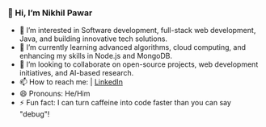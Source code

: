 ### 👋 Hi, I’m Nikhil Pawar

- 👀 I’m interested in Software development, full-stack web development, Java, and building innovative tech solutions.
- 🌱 I’m currently learning advanced algorithms, cloud computing, and enhancing my skills in Node.js and MongoDB.
- 💞️ I’m looking to collaborate on open-source projects, web development initiatives, and AI-based research.
- 📫 How to reach me: | [LinkedIn](https://www.linkedin.com/in/nikhil-pawar/) 
- 😄 Pronouns: He/Him
- ⚡ Fun fact: I can turn caffeine into code faster than you can say "debug"!


<!---
Nikkidesigner/Nikkidesigner is a ✨ special ✨ repository because its `README.md` (this file) appears on your GitHub profile.
You can click the Preview link to take a look at your changes.
--->
